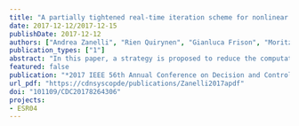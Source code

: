```yaml
---
title: "A partially tightened real-time iteration scheme for nonlinear model predictive control"
date: 2017-12-12/2017-12-15
publishDate: 2017-12-12
authors: ["Andrea Zanelli", "Rien Quirynen", "Gianluca Frison", "Moritz Diehl"]
publication_types: ["1"]
abstract: "In this paper, a strategy is proposed to reduce the computational burden associated with the solution of problems arising in nonlinear model predictive control The prediction horizon is split into two sections and the constraints associated with the terminal one are tightened using a barrier formulation In this way, when using the Real-Time Iteration scheme, variables associated with such stages can be efficiently eliminated from the quadratic subproblems by a single backward Riccati sweep After eliminating the tightened stages, a quadratic problem with a reduced horizon is solved where the original constraints are used The solution is then expanded to the full horizon with a single forward Riccati sweep By doing so, the online computational burden associated with the solution of the optimization problems can be largely reduced Numerical results are reported where, using the proposed scheme, a speedup of about one order of magnitude can be achieved without compromising closed-loop performance"
featured: false
publication: "*2017 IEEE 56th Annual Conference on Decision and Control (CDC)*"
url_pdf: "https://cdnsyscopde/publications/Zanelli2017apdf"
doi: "101109/CDC20178264306"
projects:
- ESR04
---
```


